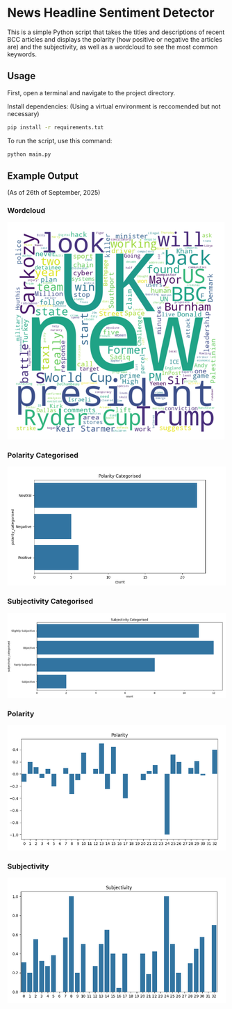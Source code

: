 # News Headline Sentiment Detector

This is a simple Python script that takes the titles and descriptions of recent BCC articles and displays the polarity (how positive or negative the articles are) and the subjectivity, as well as a wordcloud to see the most common keywords.

## Usage
First, open a terminal and navigate to the project directory.

Install dependencies: (Using a virtual environment is reccomended but not necessary)
```bash
pip install -r requirements.txt
```

To run the script, use this command:
```bash
python main.py
```

## Example Output
(As of 26th of September, 2025)

### Wordcloud
![Wordcloud](./example-images/Wordcloud.png)

### Polarity Categorised
![Polarity Categorised into positive, negative, or neutral](./example-images/Polarity-Categorised.png)

### Subjectivity Categorised
![Subjectivity Categorised into objective, slightly subjective, fairly subjective, or subjective](./example-images/Subjectivity-Categorised.png)

### Polarity
![Polarity by article](./example-images/Polarity.png)

### Subjectivity
![Subjectivity by article](./example-images/Subjectivity.png)
